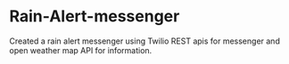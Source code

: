 # Rain-Alert-messenger
Created a rain alert messenger using Twilio REST apis for messenger and open weather map API for information.
